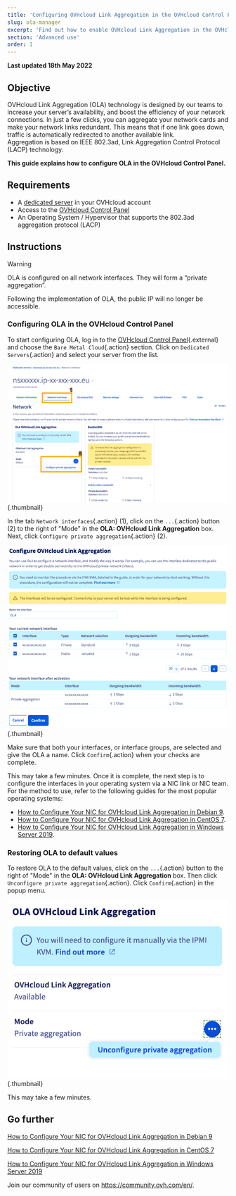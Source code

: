 ```yaml
---
title: 'Configuring OVHcloud Link Aggregation in the OVHcloud Control Panel'
slug: ola-manager
excerpt: 'Find out how to enable OVHcloud Link Aggregation in the OVHcloud Control Panel'
section: 'Advanced use'
order: 1
---
```


**Last updated 18th May 2022**

## Objective

OVHcloud Link Aggregation (OLA) technology is designed by our teams to increase your server’s availability, and boost the efficiency of your network connections. In just a few clicks, you can aggregate your network cards and make your network links redundant. This means that if one link goes down, traffic is automatically redirected to another available link.<br>
Aggregation is based on IEEE 802.3ad, Link Aggregation Control Protocol (LACP) technology.

**This guide explains how to configure OLA in the OVHcloud Control Panel.**

## Requirements

- A [dedicated server](https://www.ovhcloud.com/en-au/bare-metal/) in your OVHcloud account
- Access to the [OVHcloud Control Panel](https://ca.ovh.com/auth/?action=gotomanager&from=https://www.ovh.com.au/&ovhSubsidiary=au)
- An Operating System / Hypervisor that supports the 802.3ad aggregation protocol (LACP)

## Instructions

> [!warning]
>
> OLA is configured on all network interfaces. They will form a “private aggregation”.
>
> Following the implementation of OLA, the public IP will no longer be accessible.
>

### Configuring OLA in the OVHcloud Control Panel

To start configuring OLA, log in to the [OVHcloud Control Panel](https://ca.ovh.com/auth/?action=gotomanager&from=https://www.ovh.com.au/&ovhSubsidiary=au){.external} and choose the `Bare Metal Cloud`{.action} section. Click on `Dedicated Servers`{.action} and select your server from the list.

![network interfaces](images/network_interfaces2022.png){.thumbnail}

In the tab `Network interfaces`{.action} (1), click on the `...`{.action} button (2) to the right of "Mode" in the **OLA: OVHcloud Link Aggregation** box. Next, click `Configure private aggregation`{.action}  (2).

![interface select](images/interface_select2021.png){.thumbnail}

Make sure that both your interfaces, or interface groups, are selected and give the OLA a name. Click `Confirm`{.action} when your checks are complete.

This may take a few minutes. Once it is complete, the next step is to configure the interfaces in your operating system via a NIC link or NIC team. For the method to use, refer to the following guides for the most popular operating systems:

- [How to Configure Your NIC for OVHcloud Link Aggregation in Debian 9](../ola-debian9/).
- [How to Configure Your NIC for OVHcloud Link Aggregation in CentOS 7](../ola-centos7/).
- [How to Configure Your NIC for OVHcloud Link Aggregation in Windows Server 2019](../ola-w2k19/).

### Restoring OLA to default values

To restore OLA to the default values, click on the `...`{.action} button to the right of "Mode" in the **OLA: OVHcloud Link Aggregation** box. Then click `Unconfigure private aggregation`{.action}. Click `Confirm`{.action} in the popup menu.

![network interfaces](images/default_settings2021.png){.thumbnail}

This may take a few minutes.

## Go further

[How to Configure Your NIC for OVHcloud Link Aggregation in Debian 9](../ola-debian9/)

[How to Configure Your NIC for OVHcloud Link Aggregation in CentOS 7](../ola-centos7/)

[How to Configure Your NIC for OVHcloud Link Aggregation in Windows Server 2019](../ola-w2k19/)

Join our community of users on <https://community.ovh.com/en/>.
